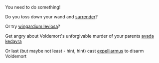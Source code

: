 You need to do something!

Do you toss down your wand and [surrender](../surrender/surrender.md)?

Or try [wingardium leviosa](../wingardium_leviosa/wingardium_leviosa.md)?

Get angry about Voldemort's unforgivable murder of your parents [avada kedavra](../avada_kedavra/avada_kedavra.md)

Or last (but maybe not least - hint, hint) cast [expelliarmus](../expelliarmus/expelliarmus.md) to disarm Voldemort